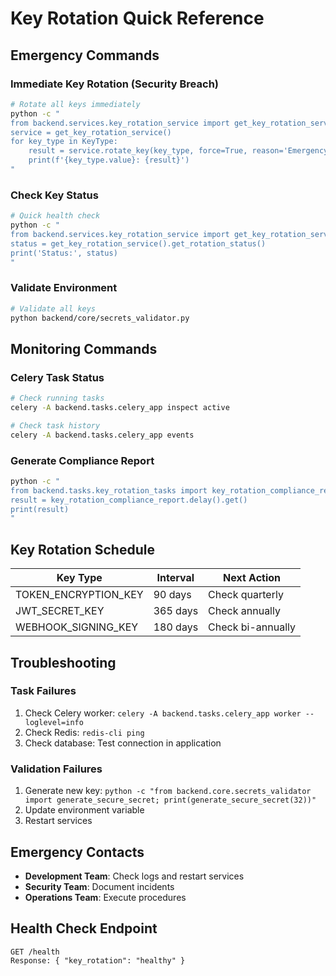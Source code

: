 # Key Rotation Quick Reference

## Emergency Commands

### Immediate Key Rotation (Security Breach)
```bash
# Rotate all keys immediately
python -c "
from backend.services.key_rotation_service import get_key_rotation_service, KeyType
service = get_key_rotation_service()
for key_type in KeyType:
    result = service.rotate_key(key_type, force=True, reason='Emergency')
    print(f'{key_type.value}: {result}')
"
```

### Check Key Status
```bash
# Quick health check
python -c "
from backend.services.key_rotation_service import get_key_rotation_service
status = get_key_rotation_service().get_rotation_status()
print('Status:', status)
"
```

### Validate Environment
```bash
# Validate all keys
python backend/core/secrets_validator.py
```

## Monitoring Commands

### Celery Task Status
```bash
# Check running tasks
celery -A backend.tasks.celery_app inspect active

# Check task history
celery -A backend.tasks.celery_app events
```

### Generate Compliance Report
```bash
python -c "
from backend.tasks.key_rotation_tasks import key_rotation_compliance_report
result = key_rotation_compliance_report.delay().get()
print(result)
"
```

## Key Rotation Schedule

| Key Type | Interval | Next Action |
|----------|----------|-------------|
| TOKEN_ENCRYPTION_KEY | 90 days | Check quarterly |
| JWT_SECRET_KEY | 365 days | Check annually |
| WEBHOOK_SIGNING_KEY | 180 days | Check bi-annually |

## Troubleshooting

### Task Failures
1. Check Celery worker: `celery -A backend.tasks.celery_app worker --loglevel=info`
2. Check Redis: `redis-cli ping`
3. Check database: Test connection in application

### Validation Failures
1. Generate new key: `python -c "from backend.core.secrets_validator import generate_secure_secret; print(generate_secure_secret(32))"`
2. Update environment variable
3. Restart services

## Emergency Contacts

- **Development Team**: Check logs and restart services
- **Security Team**: Document incidents
- **Operations Team**: Execute procedures

## Health Check Endpoint

```
GET /health
Response: { "key_rotation": "healthy" }
```